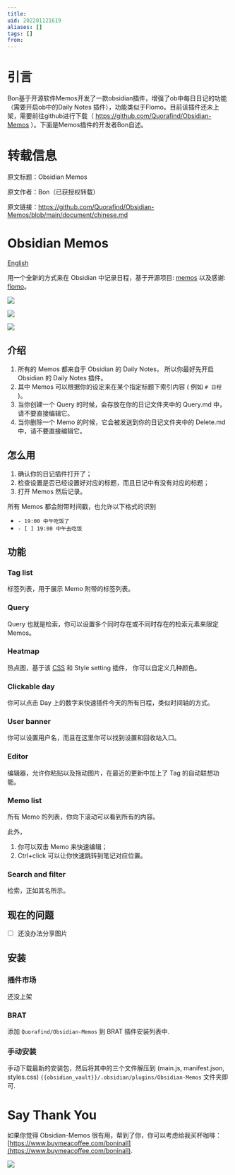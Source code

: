 ```yaml
---
title: 
uid: 202201121619
aliases: []
tags: []
from: 
---
```

# 引言
Bon基于开源软件Memos开发了一款obsidian插件，增强了ob中每日日记的功能（需要开启ob中的Daily Notes 插件），功能类似于Flomo。目前该插件还未上架，需要前往github进行下载（ https://github.com/Quorafind/Obsidian-Memos ）。下面是Memos插件的开发者Bon自述。

# 转载信息
原文标题：Obsidian Memos

原文作者：Bon（已获授权转载）

原文链接：https://github.com/Quorafind/Obsidian-Memos/blob/main/document/chinese.md

[](#obsidian-memos)Obsidian Memos
=================================

[English](/Quorafind/Obsidian-Memos/blob/main/README.md)

用一个全新的方式来在 Obsidian 中记录日程，基于开源项目: [memos](https://github.com/justmemos/memos) 以及感谢: [flomo](https://flomoapp.com/)。

![](https://gitee.com/cyddgi/picture-store/raw/master/img/20220112162822.png)

![](https://gitee.com/cyddgi/picture-store/raw/master/img/20220112162914.png)

![](https://gitee.com/cyddgi/picture-store/raw/master/img/20220112162926.png)

[](#介绍)介绍
---------

1.  所有的 Memos 都来自于 Obsidian 的 Daily Notes， 所以你最好先开启 Obsidian 的 Daily Notes 插件。
2.  其中 Memos 可以根据你的设定来在某个指定标题下索引内容 ( 例如 `# 日程` )。
3.  当你创建一个 Query 的时候，会存放在你的日记文件夹中的 Query.md 中，请不要直接编辑它。
4.  当你删除一个 Memo 的时候，它会被发送到你的日记文件夹中的 Delete.md 中，请不要直接编辑它。

[](#怎么用)怎么用
-----------

1.  确认你的日记插件打开了；
2.  检查设置是否已经设置好对应的标题，而且日记中有没有对应的标题；
3.  打开 Memos 然后记录。

所有 Memos 都会附带时间戳，也允许以下格式的识别

*   `- 19:00 中午吃饭了`
*   `- [ ] 19:00 中午去吃饭`

[](#功能)功能
---------

### [](#tag-list)Tag list

标签列表，用于展示 Memo 附带的标签列表。

### [](#query)Query

Query 也就是检索，你可以设置多个同时存在或不同时存在的检索元素来限定 Memos。

### [](#heatmap)Heatmap

热点图，基于该 [CSS](/Quorafind/Obsidian-Memos/blob/main/document/Heatmap-css-snippet.css) 和 Style setting 插件， 你可以自定义几种颜色。

### [](#clickable-day)Clickable day

你可以点击 Day 上的数字来快速插件今天的所有日程，类似时间轴的方式。

### [](#user-banner)User banner

你可以设置用户名，而且在这里你可以找到设置和回收站入口。

### [](#editor)Editor

编辑器，允许你粘贴以及拖动图片，在最近的更新中加上了 Tag 的自动联想功能。

### [](#memo-list)Memo list

所有 Memo 的列表，你向下滚动可以看到所有的内容。

此外，

1.  你可以双击 Memo 来快速编辑；
2.  Ctrl+click 可以让你快速跳转到笔记对应位置。

### [](#search-and-filter)Search and filter

检索，正如其名所示。

[](#现在的问题)现在的问题
---------------

*   [ ]  还没办法分享图片

[](#安装)安装
---------

### [](#插件市场)插件市场

还没上架

### [](#brat)BRAT

添加 `Quorafind/Obsidian-Memos` 到 BRAT 插件安装列表中.

### [](#手动安装)手动安装

手动下载最新的安装包，然后将其中的三个文件解压到 (main.js, manifest.json, styles.css) `{{obsidian_vault}}/.obsidian/plugins/Obsidian-Memos` 文件夹即可.

[](#say-thank-you)Say Thank You
===============================

如果你觉得 Obsidian-Memos 很有用，帮到了你，你可以考虑给我买杯咖啡： [https://www.buymeacoffee.com/boninall](https://www.buymeacoffee.com/boninall).

[![](https://camo.githubusercontent.com/3ae78a98c2fe03ce71064ec67c5c2f3b55e794e15a6424b44127a5fe401f1243/68747470733a2f2f696d672e6275796d6561636f666665652e636f6d2f627574746f6e2d6170692f3f746578743d427579206d65206120636f6666656526656d6f6a693d26736c75673d626f6e696e616c6c26627574746f6e5f636f6c6f75723d36343935454426666f6e745f636f6c6f75723d66666666666626666f6e745f66616d696c793d4c61746f266f75746c696e655f636f6c6f75723d30303030303026636f666665655f636f6c6f75723d464644443030)](https://www.buymeacoffee.com/boninall)